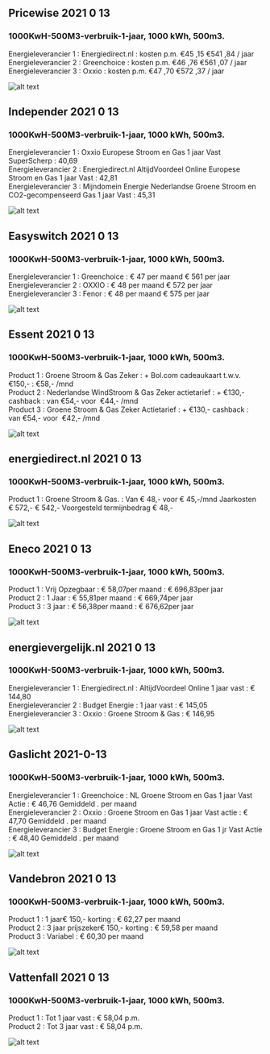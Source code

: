 
## Pricewise    2021 0 13
###  1000KwH-500M3-verbruik-1-jaar, 1000 kWh,  500m3.    
Energieleverancier 1 :  Energiedirect.nl  :  kosten p.m. €45 ,15 €541 ,84 / jaar  
Energieleverancier 2 :  Greenchoice :  kosten p.m. €46 ,76 €561 ,07 / jaar  
Energieleverancier 3 :  Oxxio :  kosten p.m. €47 ,70 €572 ,37 / jaar 
 
![alt text](/img/el/pricewise-1000KwH-500M3-verbruik-1-jaar-week2.png "Vergelijk energietarieven Pricewise")
## Independer    2021 0 13
###  1000KwH-500M3-verbruik-1-jaar, 1000 kWh,  500m3.    
Energieleverancier 1 :  Oxxio Europese Stroom en Gas 1 jaar Vast SuperScherp  :  40,69  
Energieleverancier 2 :  Energiedirect.nl AltijdVoordeel Online Europese Stroom en Gas 1 jaar Vast :  42,81  
Energieleverancier 3 :  Mijndomein Energie Nederlandse Groene Stroom en CO2-gecompenseerd Gas 1 jaar Vast :  45,31  

 
![alt text](/img/el/independer-1000KwH-500M3-verbruik-1-jaar-week2.png "Vergelijk energietarieven Independer")
## Easyswitch    2021 0 13
###  1000KwH-500M3-verbruik-1-jaar, 1000 kWh,  500m3.    
Energieleverancier 1 :  Greenchoice  : € 47 per maand € 561 per jaar   
Energieleverancier 2 :  OXXIO : € 48 per maand € 572 per jaar  
Energieleverancier 3 :  Fenor :  € 48 per maand € 575 per jaar   
 
![alt text](/img/el/easyswitch-1000KwH-500M3-verbruik-1-jaar-week2.png "Vergelijk energietarieven Easyswitch")
## Essent    2021 0 13
###  1000KwH-500M3-verbruik-1-jaar, 1000 kWh,  500m3.    
Product 1 :  Groene Stroom & Gas Zeker  : + Bol.com cadeaukaart t.w.v. €150,-  : €58,- /mnd  
Product 2 :  Nederlandse WindStroom & Gas Zeker actietarief : + €130,- cashback  : van €54,- voor  €44,- /mnd  
Product 3 :  Groene Stroom & Gas Zeker Actietarief :  + €130,- cashback  : van €54,- voor  €42,- /mnd  
 
  

![alt text](/img/el/essent-1000KwH-500M3-verbruik-1-jaar-week2.png "Vergelijk energietarieven Essent")
## energiedirect.nl    2021 0 13
###  1000KwH-500M3-verbruik-1-jaar, 1000 kWh,  500m3.    
Product 1 :  Groene Stroom & Gas.  : Van € 48,- voor € 45,-/mnd Jaarkosten € 572,- € 542,- Voorgesteld termijnbedrag € 48,-  
 
![alt text](/img/el/energiedirect-1000KwH-500M3-verbruik-1-jaar-week2.png "Vergelijk energietarieven energiedirect.nl")
## Eneco    2021 0 13
###  1000KwH-500M3-verbruik-1-jaar, 1000 kWh,  500m3.    
Product 1 :  Vrij Opzegbaar  : € 58,07per maand  : € 696,83per jaar  
Product 2 :  1 Jaar : € 55,81per maand  : € 669,74per jaar  
Product 3 :  3 jaar :  € 56,38per maand  : € 676,62per jaar  
 
![alt text](/img/el/eneco-1000KwH-500M3-verbruik-1-jaar-week2.png "Vergelijk energietarieven Eneco")
## energievergelijk.nl    2021 0 13
###  1000KwH-500M3-verbruik-1-jaar, 1000 kWh,  500m3.    
Energieleverancier 1 :  Energiedirect.nl  : AltijdVoordeel Online 1 jaar vast   : € 144,80  
Energieleverancier 2 :  Budget Energie : 1 jaar vast   : € 145,05  
Energieleverancier 3 :  Oxxio :  Groene Stroom & Gas   : € 146,95  
 
![alt text](/img/el/energievergelijk-1000KwH-500M3-verbruik-1-jaar-week2.png "Vergelijk energietarieven energievergelijk.nl")
## Gaslicht    2021-0-13
###  1000KwH-500M3-verbruik-1-jaar, 1000 kWh,  500m3.    
Energieleverancier 1 : Greenchoice : NL Groene Stroom en Gas 1 jaar Vast Actie : € 46,76 Gemiddeld . per maand   
Energieleverancier 2 : Oxxio : Groene Stroom en Gas 1 jaar Vast actie : € 47,70 Gemiddeld . per maand   
Energieleverancier 3 : Budget Energie : Groene Stroom en Gas 1 jr Vast Actie : € 48,40 Gemiddeld . per maand  

![alt text](/img/el/gaslicht-1000KwH-500M3-verbruik-1-jaar-week2.png "Vergelijk energietarieven gaslicht")
## Vandebron    2021 0 13
###  1000KwH-500M3-verbruik-1-jaar, 1000 kWh,  500m3.    
Product 1 :  1 jaar€ 150,- korting  :  € 62,27 per maand   
Product 2 :  3 jaar prijszeker€ 150,- korting :  € 59,58 per maand  
Product 3 :  Variabel :  € 60,30 per maand   
 
![alt text](/img/el/vandebron-1000KwH-500M3-verbruik-1-jaar-week2.png "Vergelijk energietarieven VandeBron")
## Vattenfall    2021 0 13
###  1000KwH-500M3-verbruik-1-jaar, 1000 kWh,  500m3.    
Product 1 :  Tot 1 jaar vast  : € 58,04 p.m.   
Product 2 :  Tot 3 jaar vast : € 58,04 p.m.  

![alt text](/img/el/vattenfall-1000KwH-500M3-verbruik-1-jaar-week2.png "Vergelijk energietarieven Vattenfall")